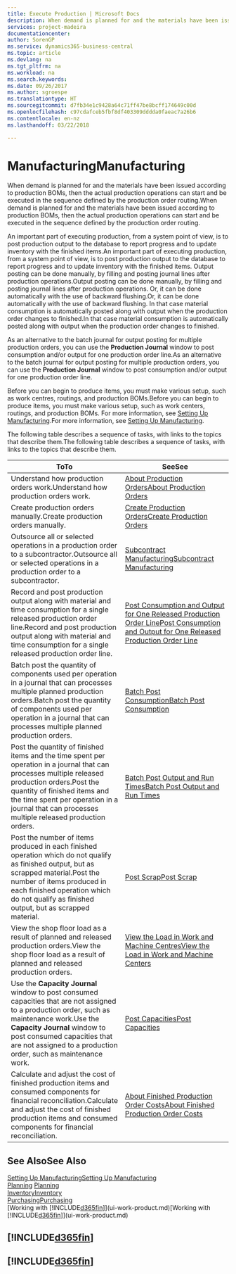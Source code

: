 ```yaml
---
title: Execute Production | Microsoft Docs
description: When demand is planned for and the materials have been issued according to production BOMs, then the actual production operations can start and be executed in the sequence defined by the production order routing.
services: project-madeira
documentationcenter: 
author: SorenGP
ms.service: dynamics365-business-central
ms.topic: article
ms.devlang: na
ms.tgt_pltfrm: na
ms.workload: na
ms.search.keywords: 
ms.date: 09/26/2017
ms.author: sgroespe
ms.translationtype: HT
ms.sourcegitcommit: d7fb34e1c9428a64c71ff47be8bcff174649c00d
ms.openlocfilehash: c97cdafceb5fbf8df403309dddda0faeac7a26b6
ms.contentlocale: en-nz
ms.lasthandoff: 03/22/2018

---
```

# <a name="manufacturing"></a><span data-ttu-id="a4f78-103">Manufacturing</span><span class="sxs-lookup"><span data-stu-id="a4f78-103">Manufacturing</span></span>
<span data-ttu-id="a4f78-104">When demand is planned for and the materials have been issued according to production BOMs, then the actual production operations can start and be executed in the sequence defined by the production order routing.</span><span class="sxs-lookup"><span data-stu-id="a4f78-104">When demand is planned for and the materials have been issued according to production BOMs, then the actual production operations can start and be executed in the sequence defined by the production order routing.</span></span>  

<span data-ttu-id="a4f78-105">An important part of executing production, from a system point of view, is to post production output to the database to report progress and to update inventory with the finished items.</span><span class="sxs-lookup"><span data-stu-id="a4f78-105">An important part of executing production, from a system point of view, is to post production output to the database to report progress and to update inventory with the finished items.</span></span> <span data-ttu-id="a4f78-106">Output posting can be done manually, by filling and posting journal lines after production operations.</span><span class="sxs-lookup"><span data-stu-id="a4f78-106">Output posting can be done manually, by filling and posting journal lines after production operations.</span></span> <span data-ttu-id="a4f78-107">Or, it can be done automatically with the use of backward flushing.</span><span class="sxs-lookup"><span data-stu-id="a4f78-107">Or, it can be done automatically with the use of backward flushing.</span></span> <span data-ttu-id="a4f78-108">In that case material consumption is automatically posted along with output when the production order changes to finished.</span><span class="sxs-lookup"><span data-stu-id="a4f78-108">In that case material consumption is automatically posted along with output when the production order changes to finished.</span></span>  

<span data-ttu-id="a4f78-109">As an alternative to the batch journal for output posting for multiple production orders, you can use the **Production Journal** window to post consumption and/or output for one production order line.</span><span class="sxs-lookup"><span data-stu-id="a4f78-109">As an alternative to the batch journal for output posting for multiple production orders, you can use the **Production Journal** window to post consumption and/or output for one production order line.</span></span>

<span data-ttu-id="a4f78-110">Before you can begin to produce items, you must make various setup, such as work centres, routings, and production BOMs.</span><span class="sxs-lookup"><span data-stu-id="a4f78-110">Before you can begin to produce items, you must make various setup, such as work centers, routings, and production BOMs.</span></span> <span data-ttu-id="a4f78-111">For more information, see [Setting Up Manufacturing](production-configure-production-processes.md).</span><span class="sxs-lookup"><span data-stu-id="a4f78-111">For more information, see [Setting Up Manufacturing](production-configure-production-processes.md).</span></span>

<span data-ttu-id="a4f78-112">The following table describes a sequence of tasks, with links to the topics that describe them.</span><span class="sxs-lookup"><span data-stu-id="a4f78-112">The following table describes a sequence of tasks, with links to the topics that describe them.</span></span>   

|<span data-ttu-id="a4f78-113">**To**</span><span class="sxs-lookup"><span data-stu-id="a4f78-113">**To**</span></span>|<span data-ttu-id="a4f78-114">**See**</span><span class="sxs-lookup"><span data-stu-id="a4f78-114">**See**</span></span>|  
|------------|-------------|  
|<span data-ttu-id="a4f78-115">Understand how production orders work.</span><span class="sxs-lookup"><span data-stu-id="a4f78-115">Understand how production orders work.</span></span>|[<span data-ttu-id="a4f78-116">About Production Orders</span><span class="sxs-lookup"><span data-stu-id="a4f78-116">About Production Orders</span></span>](production-about-production-orders.md)|
|<span data-ttu-id="a4f78-117">Create production orders manually.</span><span class="sxs-lookup"><span data-stu-id="a4f78-117">Create production orders manually.</span></span>|[<span data-ttu-id="a4f78-118">Create Production Orders</span><span class="sxs-lookup"><span data-stu-id="a4f78-118">Create Production Orders</span></span>](production-how-to-create-production-orders.md)|
|<span data-ttu-id="a4f78-119">Outsource all or selected operations in a production order to a subcontractor.</span><span class="sxs-lookup"><span data-stu-id="a4f78-119">Outsource all or selected operations in a production order to a subcontractor.</span></span>|[<span data-ttu-id="a4f78-120">Subcontract Manufacturing</span><span class="sxs-lookup"><span data-stu-id="a4f78-120">Subcontract Manufacturing</span></span>](production-how-to-subcontract-manufacturing.md)|
|<span data-ttu-id="a4f78-121">Record and post production output along with material and time consumption for a single released production order line.</span><span class="sxs-lookup"><span data-stu-id="a4f78-121">Record and post production output along with material and time consumption for a single released production order line.</span></span>|[<span data-ttu-id="a4f78-122">Post Consumption and Output for One Released Production Order Line</span><span class="sxs-lookup"><span data-stu-id="a4f78-122">Post Consumption and Output for One Released Production Order Line</span></span>](production-how-to-register-consumption-and-output.md)|  
|<span data-ttu-id="a4f78-123">Batch post the quantity of components used per operation in a journal that can processes multiple planned production orders.</span><span class="sxs-lookup"><span data-stu-id="a4f78-123">Batch post the quantity of components used per operation in a journal that can processes multiple planned production orders.</span></span>|[<span data-ttu-id="a4f78-124">Batch Post Consumption</span><span class="sxs-lookup"><span data-stu-id="a4f78-124">Batch Post Consumption</span></span>](production-how-to-post-consumption.md)|
|<span data-ttu-id="a4f78-125">Post the quantity of finished items and the time spent per operation in a journal that can processes multiple released production orders.</span><span class="sxs-lookup"><span data-stu-id="a4f78-125">Post the quantity of finished items and the time spent per operation in a journal that can processes multiple released production orders.</span></span>|[<span data-ttu-id="a4f78-126">Batch Post Output and Run Times</span><span class="sxs-lookup"><span data-stu-id="a4f78-126">Batch Post Output and Run Times</span></span>](production-how-to-post-output-quantity.md)|  
|<span data-ttu-id="a4f78-127">Post the number of items produced in each finished operation which do not qualify as finished output, but as scrapped material.</span><span class="sxs-lookup"><span data-stu-id="a4f78-127">Post the number of items produced in each finished operation which do not qualify as finished output, but as scrapped material.</span></span>|[<span data-ttu-id="a4f78-128">Post Scrap</span><span class="sxs-lookup"><span data-stu-id="a4f78-128">Post Scrap</span></span>](production-how-to-post-scrap.md)|
|<span data-ttu-id="a4f78-129">View the shop floor load as a result of planned and released production orders.</span><span class="sxs-lookup"><span data-stu-id="a4f78-129">View the shop floor load as a result of planned and released production orders.</span></span>|[<span data-ttu-id="a4f78-130">View the Load in Work and Machine Centres</span><span class="sxs-lookup"><span data-stu-id="a4f78-130">View the Load in Work and Machine Centers</span></span>](production-how-to-view-the-load-on-work-centers.md)|      
|<span data-ttu-id="a4f78-131">Use the **Capacity Journal** window to post consumed capacities that are not assigned to a production order, such as maintenance work.</span><span class="sxs-lookup"><span data-stu-id="a4f78-131">Use the **Capacity Journal** window to post consumed capacities that are not assigned to a production order, such as maintenance work.</span></span>|[<span data-ttu-id="a4f78-132">Post Capacities</span><span class="sxs-lookup"><span data-stu-id="a4f78-132">Post Capacities</span></span>](production-how-to-post-capacities.md)|  
|<span data-ttu-id="a4f78-133">Calculate and adjust the cost of finished production items and consumed components for financial reconciliation.</span><span class="sxs-lookup"><span data-stu-id="a4f78-133">Calculate and adjust the cost of finished production items and consumed components for financial reconciliation.</span></span>|[<span data-ttu-id="a4f78-134">About Finished Production Order Costs</span><span class="sxs-lookup"><span data-stu-id="a4f78-134">About Finished Production Order Costs</span></span>](finance-about-finished-production-order-costs.md)|  

## <a name="see-also"></a><span data-ttu-id="a4f78-135">See Also</span><span class="sxs-lookup"><span data-stu-id="a4f78-135">See Also</span></span>  
[<span data-ttu-id="a4f78-136">Setting Up Manufacturing</span><span class="sxs-lookup"><span data-stu-id="a4f78-136">Setting Up Manufacturing</span></span>](production-configure-production-processes.md)  
<span data-ttu-id="a4f78-137">[Planning](production-planning.md)    </span><span class="sxs-lookup"><span data-stu-id="a4f78-137">[Planning](production-planning.md)    </span></span>  
[<span data-ttu-id="a4f78-138">Inventory</span><span class="sxs-lookup"><span data-stu-id="a4f78-138">Inventory</span></span>](inventory-manage-inventory.md)  
[<span data-ttu-id="a4f78-139">Purchasing</span><span class="sxs-lookup"><span data-stu-id="a4f78-139">Purchasing</span></span>](purchasing-manage-purchasing.md)  
<span data-ttu-id="a4f78-140">[Working with [!INCLUDE[d365fin](includes/d365fin_md.md)]](ui-work-product.md)</span><span class="sxs-lookup"><span data-stu-id="a4f78-140">[Working with [!INCLUDE[d365fin](includes/d365fin_md.md)]](ui-work-product.md)</span></span>

## [!INCLUDE[d365fin](includes/free_trial_md.md)]  
## [!INCLUDE[d365fin](includes/training_link_md.md)]

